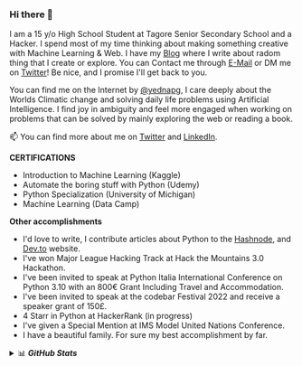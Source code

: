 ### Hi there 👋

I am a 15 y/o High School Student at Tagore Senior Secondary School and a Hacker. I spend most of my time thinking about making something creative with Machine Learning & Web. I have my [Blog](https://yednapg.github.io/blog) where I write about radom thing that I create or explore. You can Contact me through [E-Mail](mailto:yednapg@gmail.com) or DM me on [Twitter](https://twitter.com/yednapg)! Be nice, and I promise I'll get back to you.

You can find me on the Internet by [@yednapg](https://www.google.com/search?q=yednapg), I care deeply about the Worlds Climatic change and solving daily life problems using Artificial Intelligence. I find joy in ambiguity and feel more engaged when working on problems that can be solved by mainly exploring the web or reading a book.

📫 You can find more about me on [Twitter](https://twitter.com/yednapg) and [LinkedIn](https://linkedin.com/in/yednapg).

**CERTIFICATIONS**

- Introduction to Machine Learning (Kaggle)
- Automate the boring stuff with Python (Udemy)
- Python Specialization (University of Michigan)
- Machine Learning (Data Camp)

**Other accomplishments**
- I'd love to write, I contribute articles about Python to the [Hashnode](https://hashnode.com/), and [Dev.to](https://dev.to/) website.
- I've won Major League Hacking Track at Hack the Mountains 3.0 Hackathon.
- I've been invited to speak at Python Italia International Conference on Python 3.10 with an 800€ Grant Including Travel and Accommodation.
- I've been invited to speak at the codebar Festival 2022 and receive a speaker grant of 150£.
- 4 Starr in Python at HackerRank (in progress)
- I've given a Special Mention at IMS Model United Nations Conference.
- I have a beautiful family. For sure my best accomplishment by far.

<details>
  <summary>📊 <b><i>GitHub Stats</i></b></summary>
  <br>
    <p align="center">
    <img width=40.2% src="https://github-readme-stats.vercel.app/api/top-langs/?username=yednapg&layout=compact">
    <img width=48% src="https://github-readme-streak-stats.herokuapp.com?user=yednapg">
    </p>
</details>
